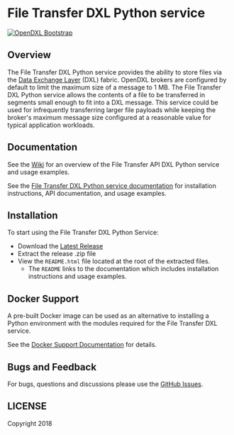 # File Transfer DXL Python service
[![OpenDXL Bootstrap](https://img.shields.io/badge/Built%20With-OpenDXL%20Bootstrap-blue.svg)](https://github.com/opendxl/opendxl-bootstrap-python)

## Overview

The File Transfer DXL Python service provides the ability to store files
via the [Data Exchange Layer](http://www.mcafee.com/us/solutions/data-exchange-layer.aspx)
(DXL) fabric. OpenDXL brokers are configured by default to limit the maximum
size of a message to 1 MB. The File Transfer DXL Python service allows the
contents of a file to be transferred in segments small enough to fit into a DXL
message. This service could be used for infrequently transferring larger file
payloads while keeping the broker's maximum message size configured at a
reasonable value for typical application workloads.

## Documentation

See the [Wiki](https://github.com/jbarlow-mcafee/opendxl-file-transfer-service-python/wiki)
for an overview of the File Transfer API DXL Python service and usage examples.

See the
[File Transfer DXL Python service documentation](https://jbarlow-mcafee.github.io/opendxl-file-transfer-service-python/pydoc)
for installation instructions, API documentation, and usage examples.

## Installation

To start using the File Transfer DXL Python Service:

* Download the [Latest Release](https://github.com/jbarlow-mcafee/opendxl-file-transfer-service-python/releases)
* Extract the release .zip file
* View the `README.html` file located at the root of the extracted files.
  * The `README` links to the documentation which includes installation
    instructions and usage examples.

## Docker Support

A pre-built Docker image can be used as an alternative to installing a Python
environment with the modules required for the File Transfer DXL service.

See the
[Docker Support Documentation](https://jbarlow-mcafee.github.io/opendxl-file-transfer-service-python/pydoc/docker.html)
for details.

## Bugs and Feedback

For bugs, questions and discussions please use the
[GitHub Issues](https://github.com/jbarlow-mcafee/opendxl-file-transfer-service-python/issues).

## LICENSE

Copyright 2018
